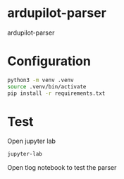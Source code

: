 # ardupilot-parser
ardupilot-parser

# Configuration

```bash
python3 -m venv .venv
source .venv/bin/activate
pip install -r requirements.txt
```

# Test
Open jupyter lab
```bash
jupyter-lab
```

Open tlog notebook to test the parser